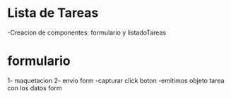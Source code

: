 # Lista de Tareas

-Creacion de componentes: formulario y listadoTareas

# formulario
1- maquetacion
2- envio form
    -capturar click boton
        -emitimos objeto tarea con los datos form